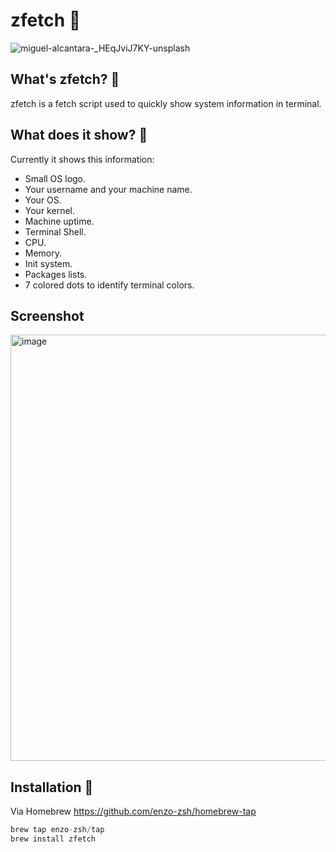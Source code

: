 # zfetch 📜
![miguel-alcantara-_HEqJviJ7KY-unsplash](https://github.com/user-attachments/assets/3b697a81-bff8-47ff-a3f5-8dd05bde5acd)
## What's zfetch? 🤔
zfetch is a fetch script used to quickly show system information in terminal.
## What does it show? 🤔
Currently it shows this information:
- Small OS logo.
- Your username and your machine name.
- Your OS.
- Your kernel.
- Machine uptime.
- Terminal Shell.
- CPU.
- Memory.
- Init system.
- Packages lists.
- 7 colored dots to identify terminal colors.

## Screenshot
<img width="682" alt="image" src="https://github.com/user-attachments/assets/b0f6337d-6951-4a3b-a72e-d4540a16f38c" />


## Installation 🔧

Via Homebrew https://github.com/enzo-zsh/homebrew-tap

```s
brew tap enzo-zsh/tap
brew install zfetch
```
